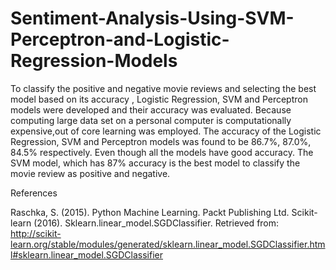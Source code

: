 # Sentiment-Analysis-Using-SVM-Perceptron-and-Logistic-Regression-Models
 To classify the positive and negative movie reviews and selecting the best model based on its accuracy , Logistic Regression, SVM and Perceptron models were developed and their accuracy was evaluated. Because computing large data set on a personal computer is computationally expensive,out of core learning  was employed.  The accuracy of the Logistic Regression, SVM and Perceptron models was found to be 86.7%, 87.0%, 84.5% respectively. Even though all the models have good accuracy. The SVM model, which has 87% accuracy is the best model to classify the movie review as positive and negative.
 
References

Raschka, S. (2015). Python Machine Learning. Packt Publishing Ltd.
Scikit-learn (2016). Sklearn.linear_model.SGDClassifier. Retrieved from: http://scikit-learn.org/stable/modules/generated/sklearn.linear_model.SGDClassifier.html#sklearn.linear_model.SGDClassifier
